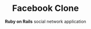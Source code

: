 ---
title: Facebook Clone
subtitle: <b>Ruby on Rails</b> social network application
bullet_points: 
  - Authenticate users using <b>Devise</b> and <b>Omniauth</b> Facebook.
  - Wrote <b>unit</b> and <b>integration</b> tests using <b>RSpec</b>.
  - Upload pictures using <b>Active Storage</b>.
featured_image: facebookclone-new.png
accent_color: '#4e4187'
gallery_images:
  - facebookclone-new.png
  - facebookclone-posts.png
  - facebookclone-friends.png
github_link: https://github.com/berubenic/NotFacebook
---